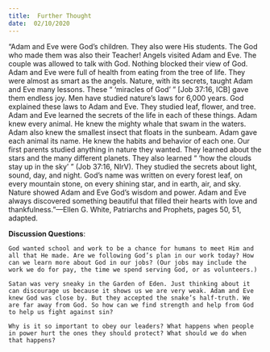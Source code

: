 ```yaml
---
title:  Further Thought
date:  02/10/2020
---
```


“Adam and Eve were God’s children. They also were His students. The God who made them was also their Teacher! Angels visited Adam and Eve. The couple was allowed to talk with God. Nothing blocked their view of God. Adam and Eve were full of health from eating from the tree of life. They were almost as smart as the angels. Nature, with its secrets, taught Adam and Eve many lessons. These “ ‘miracles of God’ ” [Job 37:16, ICB] gave them endless joy. Men have studied nature’s laws for 6,000 years. God explained these laws to Adam and Eve. They studied leaf, flower, and tree. Adam and Eve learned the secrets of the life in each of these things. Adam knew every animal. He knew the mighty whale that swam in the waters. Adam also knew the smallest insect that floats in the sunbeam. Adam gave each animal its name. He knew the habits and behavior of each one. Our first parents studied anything in nature they wanted. They learned about the stars and the many different planets. They also learned “ ‘how the clouds stay up in the sky’ ” (Job 37:16, NIrV). They studied the secrets about light, sound, day, and night. God’s name was written on every forest leaf, on every mountain stone, on every shining star, and in earth, air, and sky. Nature showed Adam and Eve God’s wisdom and power. Adam and Eve always discovered something beautiful that filled their hearts with love and thankfulness.”—Ellen G. White, Patriarchs and Prophets, pages 50, 51, adapted.

**Discussion Questions**:

`God wanted school and work to be a chance for humans to meet Him and all that He made. Are we following God’s plan in our work today? How can we learn more about God in our jobs? (Our jobs may include the work we do for pay, the time we spend serving God, or as volunteers.)`

`Satan was very sneaky in the Garden of Eden. Just thinking about it can discourage us because it shows us we are very weak. Adam and Eve knew God was close by. But they accepted the snake’s half-truth. We are far away from God. So how can we find strength and help from God to help us fight against sin?`

`Why is it so important to obey our leaders? What happens when people in power hurt the ones they should protect? What should we do when that happens?`